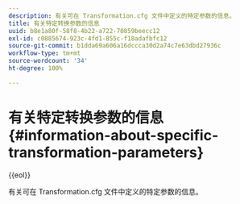 ```yaml
---
description: 有关可在 Transformation.cfg 文件中定义的特定参数的信息。
title: 有关特定转换参数的信息
uuid: b8e1a80f-58f8-4b22-a722-70859beecc12
exl-id: c0885674-923c-4fd1-855c-f18adafbfc12
source-git-commit: b1dda69a606a16dccca30d2a74c7e63dbd27936c
workflow-type: tm+mt
source-wordcount: '34'
ht-degree: 100%

---
```


# 有关特定转换参数的信息{#information-about-specific-transformation-parameters}

{{eol}}

有关可在 Transformation.cfg 文件中定义的特定参数的信息。
